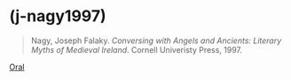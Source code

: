 # (j-nagy1997)
> Nagy, Joseph Falaky. *Conversing with Angels and Ancients: Literary Myths of Medieval Ireland*. Cornell Univeristy Press, 1997.

[Oral](orality)